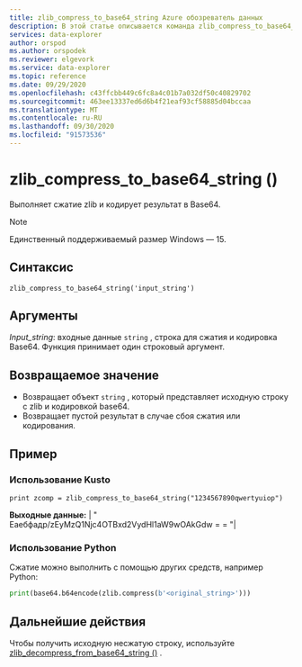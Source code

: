 ```yaml
---
title: zlib_compress_to_base64_string Azure обозреватель данных
description: В этой статье описывается команда zlib_compress_to_base64_string () в обозреватель данных Azure.
services: data-explorer
author: orspod
ms.author: orspodek
ms.reviewer: elgevork
ms.service: data-explorer
ms.topic: reference
ms.date: 09/29/2020
ms.openlocfilehash: c43ffcbb449c6fc8a4c01b7a032df50c40829702
ms.sourcegitcommit: 463ee13337ed6d6b4f21eaf93cf58885d04bccaa
ms.translationtype: MT
ms.contentlocale: ru-RU
ms.lasthandoff: 09/30/2020
ms.locfileid: "91573536"
---
```

# <a name="zlib_compress_to_base64_string"></a>zlib_compress_to_base64_string ()

Выполняет сжатие zlib и кодирует результат в Base64.

> [!NOTE]
> Единственный поддерживаемый размер Windows — 15.

## <a name="syntax"></a>Синтаксис

`zlib_compress_to_base64_string('input_string')`

## <a name="arguments"></a>Аргументы

*Input_string*: входные данные `string` , строка для сжатия и кодировка Base64. Функция принимает один строковый аргумент.

## <a name="returns"></a>Возвращаемое значение

* Возвращает объект `string` , который представляет исходную строку с zlib и кодировкой base64. 
* Возвращает пустой результат в случае сбоя сжатия или кодирования.

## <a name="example"></a>Пример

### <a name="using-kusto"></a>Использование Kusto

```kusto
print zcomp = zlib_compress_to_base64_string("1234567890qwertyuiop")
```

**Выходные данные:** | " Еаебфадр/zEyMzQ1Njc4OTBxd2VydHl1aW9wOAkGdw = = "|

### <a name="using-python"></a>Использование Python

Сжатие можно выполнить с помощью других средств, например Python: 

```python
print(base64.b64encode(zlib.compress(b'<original_string>')))
```

## <a name="next-steps"></a>Дальнейшие действия

Чтобы получить исходную несжатую строку, используйте [zlib_decompress_from_base64_string ()](zlib-base64-decompress.md) .